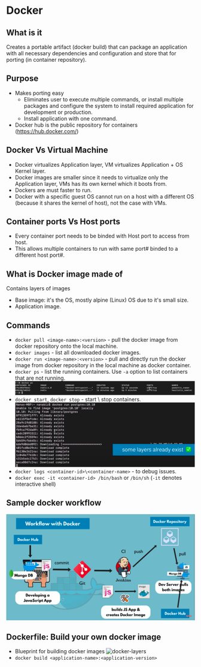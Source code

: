 # Docker

## What is it

Creates a portable artifact (docker build) that can package an application with all necessary dependencies and configuration and store that for porting (in container repository).

## Purpose

- Makes porting easy
  - Eliminates user to execute multiple commands, or install multiple packages and configure the system to install required application for development or production.
  - Install application with one command.
- Docker hub is the public repository for containers (<https://hub.docker.com/>)

## Docker Vs Virtual Machine

- Docker virtualizes Application layer, VM virtualizes Application + OS Kernel layer.
- Docker images are smaller since it needs to virtualize only the Application layer, VMs has its own kernel which it boots from.
- Dockers are must faster to run.
- Docker with a specific guest OS cannot run on a host with a different OS (because it shares the kernel of host), not the case with VMs.

## Container ports Vs Host ports

- Every container port needs to be binded with Host port to access from host.
- This allows multiple containers to run with same port# binded to a different host port#.

## What is Docker image made of

Contains layers of images  

- Base image: it's the OS, mostly alpine (Linux) OS due to it's small size.
- Application image.

## Commands

- `docker pull <image-name>:<version>` - pull the docker image from docker repository onto the local machine.
- `docker images` - list all downloaded docker images.
- `docker run <image-name>:<version>` - pull and directly run the docker image from docker repository in the local machine as docker container.
- `docker ps` - list the running containers. Use `-a` option to list containers that are not running.
![docker-layers](_images/docker-ps.png)
- `docker start`, `docker stop` - start \ stop containers.
![docker-layers](_images/docker-layers.png)
- `docker logs <container-id>\<container-name>` - to debug issues.
- `docker exec -it <container-id> /bin/bash` or `/bin/sh` (`-it` denotes interactive shell)

## Sample docker workflow

![docker-layers](_images/docker-workflow.png)

## Dockerfile: Build your own docker image

- Blueprint for building docker images
![docker-layers](_simages/docker-file.png)
- `docker build <application-name>:<application-version>`
